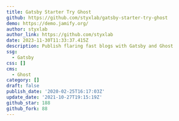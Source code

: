 ```yaml
---
title: Gatsby Starter Try Ghost
github: https://github.com/styxlab/gatsby-starter-try-ghost
demo: https://demo.jamify.org/
author: styxlab
author_link: https://github.com/styxlab
date: 2023-11-30T11:33:37.415Z
description: Publish flaring fast blogs with Gatsby and Ghost
ssg:
  - Gatsby
css: []
cms:
  - Ghost
category: []
draft: false
publish_date: '2020-02-25T16:17:03Z'
update_date: '2021-10-27T19:15:19Z'
github_star: 188
github_fork: 88
---
```

